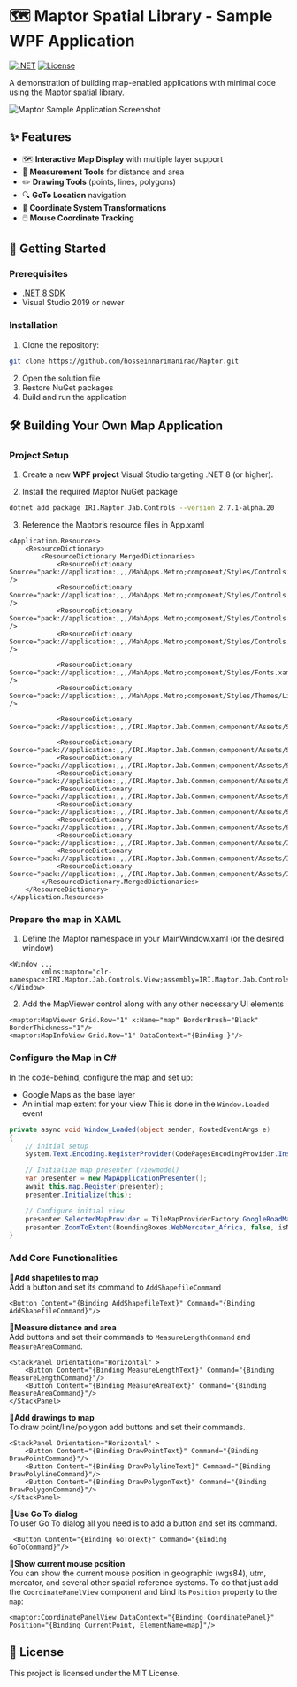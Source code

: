 # 🗺️ Maptor Spatial Library - Sample WPF Application

[![.NET](https://img.shields.io/badge/.NET-8.0-blue)](https://dotnet.microsoft.com/download)
[![License](https://img.shields.io/badge/license-MIT-green)](https://github.com/hosseinnarimanirad/MaptorSamples/blob/main/LICENSE)

A demonstration of building map-enabled applications with minimal code using the Maptor spatial library.

![Maptor Sample Application Screenshot](https://github.com/user-attachments/assets/e4c20caf-89a6-4b95-850e-31f30f8639cc)

## ✨ Features

- 🗺️ **Interactive Map Display** with multiple layer support
- 📏 **Measurement Tools** for distance and area
- ✏️ **Drawing Tools** (points, lines, polygons)
- 🔍 **GoTo Location** navigation
- 🔄 **Coordinate System Transformations**
- 🖱️ **Mouse Coordinate Tracking**

## 🚀 Getting Started

### Prerequisites
- [.NET 8 SDK](https://dotnet.microsoft.com/download/dotnet/8.0)
- Visual Studio 2019 or newer

### Installation
1. Clone the repository:
```bash
git clone https://github.com/hosseinnarimanirad/Maptor.git
```
2. Open the solution file
3. Restore NuGet packages
4. Build and run the application

## 🛠️ Building Your Own Map Application
### Project Setup
1. Create a new **WPF project** Visual Studio targeting .NET 8 (or higher).

2. Install the required Maptor NuGet package
```bash
dotnet add package IRI.Maptor.Jab.Controls --version 2.7.1-alpha.20
```

3. Reference the Maptor’s resource files in App.xaml
```
<Application.Resources>
    <ResourceDictionary>
        <ResourceDictionary.MergedDictionaries>
            <ResourceDictionary Source="pack://application:,,,/MahApps.Metro;component/Styles/Controls.xaml" />
            <ResourceDictionary Source="pack://application:,,,/MahApps.Metro;component/Styles/Controls.Slider.xaml" />
            <ResourceDictionary Source="pack://application:,,,/MahApps.Metro;component/Styles/Controls.RadioButton.xaml" />
            <ResourceDictionary Source="pack://application:,,,/MahApps.Metro;component/Styles/Controls.TabControl.xaml" />

            <ResourceDictionary Source="pack://application:,,,/MahApps.Metro;component/Styles/Fonts.xaml" />
            <ResourceDictionary Source="pack://application:,,,/MahApps.Metro;component/Styles/Themes/Light.Amber.xaml" />

            <ResourceDictionary Source="pack://application:,,,/IRI.Maptor.Jab.Common;component/Assets/Styles/ButtonStyles.xaml"/>

            <ResourceDictionary Source="pack://application:,,,/IRI.Maptor.Jab.Common;component/Assets/Shapes/IranBoundaries.xaml"/>
            <ResourceDictionary Source="pack://application:,,,/IRI.Maptor.Jab.Common;component/Assets/Shapes/Appbar.xaml"/>
            <ResourceDictionary Source="pack://application:,,,/IRI.Maptor.Jab.Common;component/Assets/Shapes/AppbarExtension.xaml"/>
            <ResourceDictionary Source="pack://application:,,,/IRI.Maptor.Jab.Common;component/Assets/Shapes/IriShapes.xaml"/>
            <ResourceDictionary Source="pack://application:,,,/IRI.Maptor.Jab.Common;component/Assets/Shapes/MaterialDesign.xaml"/>
            <ResourceDictionary Source="pack://application:,,,/IRI.Maptor.Jab.Common;component/Assets/Shapes/Others.xaml"/>
            <ResourceDictionary Source="pack://application:,,,/IRI.Maptor.Jab.Common;component/Assets/IRI.Converters.xaml"/>
            <ResourceDictionary Source="pack://application:,,,/IRI.Maptor.Jab.Common;component/Assets/IRI.Fonts.xaml"/>
            <ResourceDictionary Source="pack://application:,,,/IRI.Maptor.Jab.Common;component/Assets/IRI.Colors.xaml"/>
        </ResourceDictionary.MergedDictionaries>
    </ResourceDictionary>
</Application.Resources>
```

### Prepare the map in XAML

1. Define the Maptor namespace in your MainWindow.xaml (or the desired window)
```xaml
<Window ...
        xmlns:maptor="clr-namespace:IRI.Maptor.Jab.Controls.View;assembly=IRI.Maptor.Jab.Controls"> 
</Window>
```
2. Add the MapViewer control along with any other necessary UI elements
```xaml
<maptor:MapViewer Grid.Row="1" x:Name="map" BorderBrush="Black" BorderThickness="1"/>
<maptor:MapInfoView Grid.Row="1" DataContext="{Binding }"/> 
```
### Configure the Map in C#
In the code-behind, configure the map and set up:
- Google Maps as the base layer
- An initial map extent for your view
This is done in the `Window.Loaded` event
```csharp
private async void Window_Loaded(object sender, RoutedEventArgs e)
{
    // initial setup
    System.Text.Encoding.RegisterProvider(CodePagesEncodingProvider.Instance);

    // Initialize map presenter (viewmodel)
    var presenter = new MapApplicationPresenter();
    await this.map.Register(presenter);
    presenter.Initialize(this);

    // Configure initial view
    presenter.SelectedMapProvider = TileMapProviderFactory.GoogleRoadMap;
    presenter.ZoomToExtent(BoundingBoxes.WebMercator_Africa, false, isNewExtent: true);
}
 ```

### Add Core Functionalities

📍**Add shapefiles to map**  
Add a button and set its command to `AddShapefileCommand`

```xaml
<Button Content="{Binding AddShapefileText}" Command="{Binding AddShapefileCommand}"/>
```

📍**Measure distance and area**  
Add buttons and set their commands to `MeasureLengthCommand` and `MeasureAreaCommand`.

```xaml
<StackPanel Orientation="Horizontal" >     
    <Button Content="{Binding MeasureLengthText}" Command="{Binding MeasureLengthCommand}"/>
    <Button Content="{Binding MeasureAreaText}" Command="{Binding MeasureAreaCommand}"/>
</StackPanel>
```

📍**Add drawings to map**  
To draw point/line/polygon add buttons and set their commands.
```xaml
<StackPanel Orientation="Horizontal" > 
    <Button Content="{Binding DrawPointText}" Command="{Binding DrawPointCommand}"/>
    <Button Content="{Binding DrawPolylineText}" Command="{Binding DrawPolylineCommand}"/>
    <Button Content="{Binding DrawPolygonText}" Command="{Binding DrawPolygonCommand}"/> 
</StackPanel>
```

📍**Use Go To dialog**  
To user Go To dialog all you need is to add a button and set its command.
```xaml
 <Button Content="{Binding GoToText}" Command="{Binding GoToCommand}"/>
```

📍**Show current mouse position**  
You can show the current mouse position in geographic (wgs84), utm, mercator, and several other spatial reference systems. To do that just add the `CoordinatePanelView` component and bind its `Position` property to the `map`:
```xaml
<maptor:CoordinatePanelView DataContext="{Binding CoordinatePanel}" Position="{Binding CurrentPoint, ElementName=map}"/>
```

## 📜 License
This project is licensed under the MIT License.

